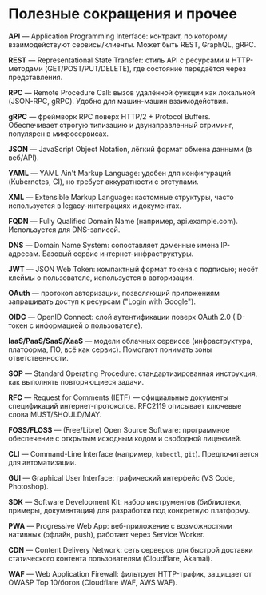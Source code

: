 # Полезные сокращения и прочее

**API** — Application Programming Interface: контракт, по которому взаимодействуют сервисы/клиенты. Может быть REST, GraphQL, gRPC.

**REST** — Representational State Transfer: стиль API с ресурсами и HTTP-методами (GET/POST/PUT/DELETE), где состояние передаётся через представления.

**RPC** — Remote Procedure Call: вызов удалённой функции как локальной (JSON-RPC, gRPC). Удобно для машин-машин взаимодействия.

**gRPC** — фреймворк RPC поверх HTTP/2 + Protocol Buffers. Обеспечивает строгую типизацию и двунаправленный стриминг, популярен в микросервисах.

**JSON** — JavaScript Object Notation, лёгкий формат обмена данными (в веб/API).

**YAML** — YAML Ain't Markup Language: удобен для конфигураций (Kubernetes, CI), но требует аккуратности с отступами.

**XML** — Extensible Markup Language: кастомные структуры, часто используется в legacy-интеграциях и документах.

**FQDN** — Fully Qualified Domain Name (например, api.example.com). Используется для DNS-записей.

**DNS** — Domain Name System: сопоставляет доменные имена IP-адресам. Базовый сервис интернет-инфраструктуры.

**JWT** — JSON Web Token: компактный формат токена с подписью; несёт клеймы о пользователе, используется в авторизации.

**OAuth** — протокол авторизации, позволяющий приложениям запрашивать доступ к ресурсам ("Login with Google").

**OIDC** — OpenID Connect: слой аутентификации поверх OAuth 2.0 (ID-токен с информацией о пользователе).

**IaaS/PaaS/SaaS/XaaS** — модели облачных сервисов (инфраструктура, платформа, ПО, всё как сервис). Помогают понимать зоны ответственности.

**SOP** — Standard Operating Procedure: стандартизированная инструкция, как выполнять повторяющиеся задачи.

**RFC** — Request for Comments (IETF) — официальные документы спецификаций интернет-протоколов. RFC2119 описывает ключевые слова MUST/SHOULD/MAY.

**FOSS/FLOSS** — (Free/Libre) Open Source Software: программное обеспечение с открытым исходным кодом и свободной лицензией.

**CLI** — Command-Line Interface (например, `kubectl`, `git`). Предпочитается для автоматизации.

**GUI** — Graphical User Interface: графический интерфейс (VS Code, Photoshop).

**SDK** — Software Development Kit: набор инструментов (библиотеки, примеры, документация) для разработки под конкретную платформу.

**PWA** — Progressive Web App: веб-приложение с возможностями нативных (офлайн, push), работает через Service Worker.

**CDN** — Content Delivery Network: сеть серверов для быстрой доставки статического контента пользователям (Cloudflare, Akamai).

**WAF** — Web Application Firewall: фильтрует HTTP-трафик, защищает от OWASP Top 10/ботов (Cloudflare WAF, AWS WAF).
